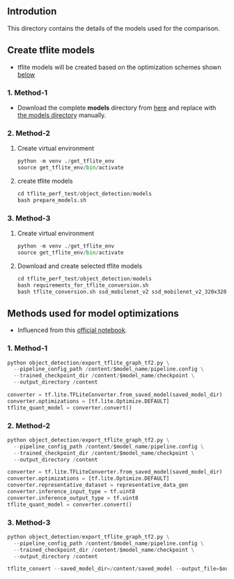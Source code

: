 ## Introdution

This directory contains the details of the models used for the comparison. 


## Create tflite models

* tflite models will be created based on the optimization schemes shown [below](#methods-used-for-model-optimizations)

### 1. Method-1
* Download the complete **models** directory from [here](https://1drv.ms/u/s!AvriZdYzHLumoTuwMo0HXLCfHCMC?e=o71kcT) and replace with [the models directory](object_detection/models) manually.

### 2. Method-2

1. Create virtual environment
    ```python
    python -m venv ./get_tflite_env
    source get_tflite_env/bin/activate
    ```
  
1. create tflite models
    ```python
    cd tflite_perf_test/object_detection/models
    bash prepare_models.sh
    ```

### 3. Method-3
1. Create virtual environment
    ```python
    python -m venv ./get_tflite_env
    source get_tflite_env/bin/activate
    ```
  
1. Download and create selected tflite models
    ```python
    cd tflite_perf_test/object_detection/models
    bash requirements_for_tflite_conversion.sh
    bash tflite_conversion.sh ssd_mobilenet_v2 ssd_mobilenet_v2_320x320_coco17_tpu-8.tar.gz
    ```

## Methods used for model optimizations

* Influenced from this [official notebook](https://github.com/tensorflow/models/blob/master/research/object_detection/colab_tutorials/eager_few_shot_od_training_tflite.ipynb).

### 1. Method-1
```python
python object_detection/export_tflite_graph_tf2.py \
  --pipeline_config_path /content/$model_name/pipeline.config \
  --trained_checkpoint_dir /content/$model_name/checkpoint \
  --output_directory /content

converter = tf.lite.TFLiteConverter.from_saved_model(saved_model_dir)
converter.optimizations = [tf.lite.Optimize.DEFAULT]
tflite_quant_model = converter.convert()
```

### 2. Method-2
```python
python object_detection/export_tflite_graph_tf2.py \
  --pipeline_config_path /content/$model_name/pipeline.config \
  --trained_checkpoint_dir /content/$model_name/checkpoint \
  --output_directory /content

converter = tf.lite.TFLiteConverter.from_saved_model(saved_model_dir)
converter.optimizations = [tf.lite.Optimize.DEFAULT]
converter.representative_dataset = representative_data_gen
converter.inference_input_type = tf.uint8  
converter.inference_output_type = tf.uint8  
tflite_quant_model = converter.convert()
```

### 3. Method-3
```python
python object_detection/export_tflite_graph_tf2.py \
  --pipeline_config_path /content/$model_name/pipeline.config \
  --trained_checkpoint_dir /content/$model_name/checkpoint \
  --output_directory /content

tflite_convert --saved_model_dir=/content/saved_model --output_file=$output_dir
```





